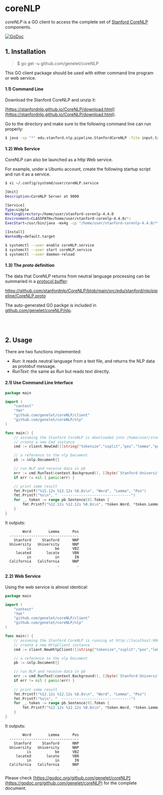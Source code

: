# coreNLP
*coreNLP* is a GO client to access the complete set of [Stanford CoreNLP](https://stanfordnlp.github.io/CoreNLP/index.html) components.

[![GoDoc](https://godoc.org/github.com/genelet/coreNLP?status.svg)](https://godoc.org/github.com/genelet/coreNLP)

## 1. Installation

> $ go get -u github.com/genelet/coreNLP

This GO client package should be used with either command line program or web service.

#### 1.1) Command Line

Download the Stanford CoreNLP and unzip it:

[https://stanfordnlp.github.io/CoreNLP/download.html](https://stanfordnlp.github.io/CoreNLP/download.html).

Go to the directory and make sure to the following command line can run properly:

```bash
$ java -cp "*" edu.stanford.nlp.pipeline.StanfordCoreNLP -file input.txt
```

#### 1.2) Web Service

CoreNLP can also be launched as a http Web service. 

For example, under a Ubuntu account, create the following startup script and run it as a service.

```bash
$ vi ~/.config/systemd/user/coreNLP.service 

[Unit]
Description=CoreNLP Server at 9000

[Service]
Type=simple
WorkingDirectory=/home/user/stanford-corenlp-4.4.0
Environment=CLASSPATH=/home/user/stanford-corenlp-4.4.0/*:
ExecStart=/usr/bin/java -mx4g -cp "/home/user/stanford-corenlp-4.4.0/*" edu.stanford.nlp.pipeline.StanfordCoreNLPServer -port 9000 -timeout 15000

[Install]
WantedBy=default.target

$ systemctl --user enable coreNLP.service
$ systemctl --user start coreNLP.service
$ systemctl --user daemon-reload
```

#### 1.3) The *proto* definition

The data that CoreNLP returns from neutral language processing can be summaried in a [protocol buffer](https://developers.google.com/protocol-buffers/docs/overview):

https://github.com/stanfordnlp/CoreNLP/blob/main/src/edu/stanford/nlp/pipeline/CoreNLP.proto

The auto-generated GO packge is included in [github.com/genelet/coreNLP/nlp](https://github.com/genelet/coreNLP/tree/main/nlp).

<br /><br />

## 2. Usage

There are two functions implemented:

- *Run*: it reads neutral language from a text file, and returns the NLP data as protobuf message.
- *RunText*: the same as *Run* but reads text directly.

#### 2.1) Use Command Line Interface

```go
package main

import (
    "context"
    "fmt"
    "github.com/genelet/coreNLP/client"
    "github.com/genelet/coreNLP/nlp"
)

func main() {
    // assuming the Stanford CoreNLP is downloaded into /home/user/stanford-corenlp-4.4.0
    // create a new Cmd instance
    cmd := client.NewCmd([]string{"tokenize","ssplit","pos","lemma","parse","depparse"}, "/home/user/stanford-corenlp-4.4.0/*")

    // a reference to the nlp Document
    pb := &nlp.Document{}

    // run NLP and receive data in pb
    err := cmd.RunText(context.Background(), []byte(`Stanford University is located in California. It is a great university, founded in 1891.`), pb)
    if err != nil { panic(err) }

    // print some result
    fmt.Printf("%12.12s %12.12s %8.8s\n", "Word", "Lemma", "Pos")
    fmt.Printf("%s\n", "  --------------------------------")
    for _, token := range pb.Sentence[0].Token {
        fmt.Printf("%12.12s %12.12s %8.8s\n", *token.Word, *token.Lemma, *token.Pos)
    }
}
```
It outputs:
```
        Word        Lemma      Pos
  --------------------------------
    Stanford     Stanford      NNP
  University   University      NNP
          is           be      VBZ
     located       locate      VBN
          in           in       IN
  California   California      NNP
           .            .        .
```

#### 2.2) Web Service

Using the web service is almost identical:

```go
package main

import (
    "context"
    "fmt"
    "github.com/genelet/coreNLP/client"
    "github.com/genelet/coreNLP/nlp"
)

func main() {
    // assuming the Stanford CoreNLP is running at http://localhost:9000
    // create a new HttpClient instance
    cmd := client.NewHttpClient([]string{"tokenize","ssplit","pos","lemma","parse","depparse"}, "http://localhost:9000")

    // a reference to the nlp Document
    pb := &nlp.Document{}

    // run NLP and receive data in pb
    err := cmd.RunText(context.Background(), []byte(`Stanford University is located in California. It is a great university, founded in 1891.`), pb)
    if err != nil { panic(err) }
    
    // print some result
    fmt.Printf("%12.12s %12.12s %8.8s\n", "Word", "Lemma", "Pos")
    fmt.Printf("%s\n", "  --------------------------------")
    for _, token := range pb.Sentence[0].Token {
        fmt.Printf("%12.12s %12.12s %8.8s\n", *token.Word, *token.Lemma, *token.Pos)
    }
}
```

It outputs:
```
        Word        Lemma      Pos
  --------------------------------
    Stanford     Stanford      NNP
  University   University      NNP
          is           be      VBZ
     located       locate      VBN
          in           in       IN
  California   California      NNP
           .            .        .
```

Please check [https://godoc.org/github.com/genelet/coreNLP](https://godoc.org/github.com/genelet/coreNLP) for the complete document.
